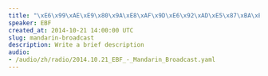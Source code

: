 ```yaml
--- 
title: "\xE6\x99\xAE\xE9\x80\x9A\xE8\xAF\x9D\xE6\x92\xAD\xE5\x87\xBA\xE7\x9A\x842014\xE5\xB9\xB410\xE6\x9C\x8821\xE6\x97\xA5"
speaker: EBF
created_at: 2014-10-21 14:00:00 UTC
slug: mandarin-broadcast
description: Write a brief description
audio: 
- /audio/zh/radio/2014.10.21_EBF_-_Mandarin_Broadcast.yaml
---
```

